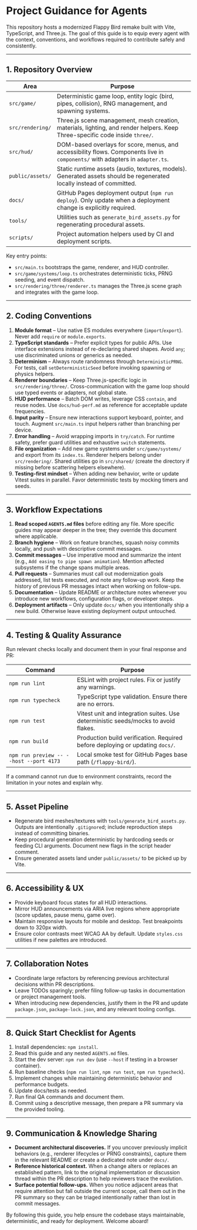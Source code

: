# Project Guidance for Agents

This repository hosts a modernized Flappy Bird remake built with Vite, TypeScript, and Three.js. The goal of this guide is to equip every agent with the context, conventions, and workflows required to contribute safely and consistently.

---

## 1. Repository Overview

| Area | Purpose |
| --- | --- |
| `src/game/` | Deterministic game loop, entity logic (bird, pipes, collision), RNG management, and spawning systems. |
| `src/rendering/` | Three.js scene management, mesh creation, materials, lighting, and render helpers. Keep Three-specific code inside `three/`. |
| `src/hud/` | DOM-based overlays for score, menus, and accessibility flows. Components live in `components/` with adapters in `adapter.ts`. |
| `public/assets/` | Static runtime assets (audio, textures, models). Generated assets should be regenerated locally instead of committed. |
| `docs/` | GitHub Pages deployment output (`npm run deploy`). Only update when a deployment change is explicitly required. |
| `tools/` | Utilities such as `generate_bird_assets.py` for regenerating procedural assets. |
| `scripts/` | Project automation helpers used by CI and deployment scripts. |

Key entry points:
- `src/main.ts` bootstraps the game, renderer, and HUD controller.
- `src/game/systems/loop.ts` orchestrates deterministic ticks, PRNG seeding, and event dispatch.
- `src/rendering/three/renderer.ts` manages the Three.js scene graph and integrates with the game loop.

---

## 2. Coding Conventions

1. **Module format** – Use native ES modules everywhere (`import`/`export`). Never add `require` or `module.exports`.
2. **TypeScript standards** – Prefer explicit types for public APIs. Use interface extensions instead of re-declaring shared shapes. Avoid `any`; use discriminated unions or generics as needed.
3. **Determinism** – Always route randomness through `DeterministicPRNG`. For tests, call `setDeterministicSeed` before invoking spawning or physics helpers.
4. **Renderer boundaries** – Keep Three.js-specific logic in `src/rendering/three/`. Cross-communication with the game loop should use typed events or adapters, not global state.
5. **HUD performance** – Batch DOM writes, leverage CSS `contain`, and reuse nodes. Use `docs/hud-perf.md` as reference for acceptable update frequencies.
6. **Input parity** – Ensure new interactions support keyboard, pointer, and touch. Augment `src/main.ts` input helpers rather than branching per device.
7. **Error handling** – Avoid wrapping imports in `try/catch`. For runtime safety, prefer guard utilities and exhaustive `switch` statements.
8. **File organization** – Add new game systems under `src/game/systems/` and export from its `index.ts`. Renderer helpers belong under `src/rendering/`. Shared utilities go in `src/shared/` (create the directory if missing before scattering helpers elsewhere).
9. **Testing-first mindset** – When adding new behavior, write or update Vitest suites in parallel. Favor deterministic tests by mocking timers and seeds.

---

## 3. Workflow Expectations

1. **Read scoped `AGENTS.md` files** before editing any file. More specific guides may appear deeper in the tree; they override this document where applicable.
2. **Branch hygiene** – Work on feature branches, squash noisy commits locally, and push with descriptive commit messages.
3. **Commit messages** – Use imperative mood and summarize the intent (e.g., `Add easing to pipe spawn animation`). Mention affected subsystems if the change spans multiple areas.
4. **Pull requests** – Summaries must call out modernization goals addressed, list tests executed, and note any follow-up work. Keep the history of previous PR messages intact when working on follow-ups.
5. **Documentation** – Update README or architecture notes whenever you introduce new workflows, configuration flags, or developer steps.
6. **Deployment artifacts** – Only update `docs/` when you intentionally ship a new build. Otherwise leave existing deployment output untouched.

---

## 4. Testing & Quality Assurance

Run relevant checks locally and document them in your final response and PR:

| Command | Purpose |
| --- | --- |
| `npm run lint` | ESLint with project rules. Fix or justify any warnings. |
| `npm run typecheck` | TypeScript type validation. Ensure there are no errors. |
| `npm run test` | Vitest unit and integration suites. Use deterministic seeds/mocks to avoid flakes. |
| `npm run build` | Production build verification. Required before deploying or updating `docs/`. |
| `npm run preview -- --host --port 4173` | Local smoke test for GitHub Pages base path (`/flappy-bird/`). |

If a command cannot run due to environment constraints, record the limitation in your notes and explain why.

---

## 5. Asset Pipeline

- Regenerate bird meshes/textures with `tools/generate_bird_assets.py`. Outputs are intentionally `.gitignore`d; include reproduction steps instead of committing binaries.
- Keep procedural generation deterministic by hardcoding seeds or feeding CLI arguments. Document new flags in the script header comment.
- Ensure generated assets land under `public/assets/` to be picked up by Vite.

---

## 6. Accessibility & UX

- Provide keyboard focus states for all HUD interactions.
- Mirror HUD announcements via ARIA live regions where appropriate (score updates, pause menu, game over).
- Maintain responsive layouts for mobile and desktop. Test breakpoints down to 320px width.
- Ensure color contrasts meet WCAG AA by default. Update `styles.css` utilities if new palettes are introduced.

---

## 7. Collaboration Notes

- Coordinate large refactors by referencing previous architectural decisions within PR descriptions.
- Leave TODOs sparingly; prefer filing follow-up tasks in documentation or project management tools.
- When introducing new dependencies, justify them in the PR and update `package.json`, `package-lock.json`, and any relevant tooling configs.

---

## 8. Quick Start Checklist for Agents

1. Install dependencies: `npm install`.
2. Read this guide and any nested `AGENTS.md` files.
3. Start the dev server: `npm run dev` (use `--host` if testing in a browser container).
4. Run baseline checks (`npm run lint`, `npm run test`, `npm run typecheck`).
5. Implement changes while maintaining deterministic behavior and performance budgets.
6. Update docs/tests as needed.
7. Run final QA commands and document them.
8. Commit using a descriptive message, then prepare a PR summary via the provided tooling.

---

## 9. Communication & Knowledge Sharing

- **Document architectural discoveries.** If you uncover previously implicit behaviors (e.g., renderer lifecycles or PRNG constraints), capture them in the relevant README or create a dedicated note under `docs/`.
- **Reference historical context.** When a change alters or replaces an established pattern, link to the original implementation or discussion thread within the PR description to help reviewers trace the evolution.
- **Surface potential follow-ups.** When you notice adjacent areas that require attention but fall outside the current scope, call them out in the PR summary so they can be triaged intentionally rather than lost in commit messages.

By following this guide, you help ensure the codebase stays maintainable, deterministic, and ready for deployment. Welcome aboard!
